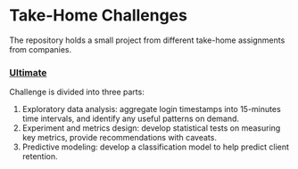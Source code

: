 # Take-Home Challenges

The repository holds a small project from different take-home assignments from companies.

### [Ultimate](https://github.com/sittingman/takehome_proj/blob/master/ultimate_challenge/README.md)

Challenge is divided into three parts:
 1. Exploratory data analysis: aggregate login timestamps into 15-minutes time intervals, and identify any useful patterns on demand.
 2. Experiment and metrics design: develop statistical tests on measuring key metrics, provide recommendations with caveats.
 3. Predictive modeling: develop a classification model to help predict client retention.
